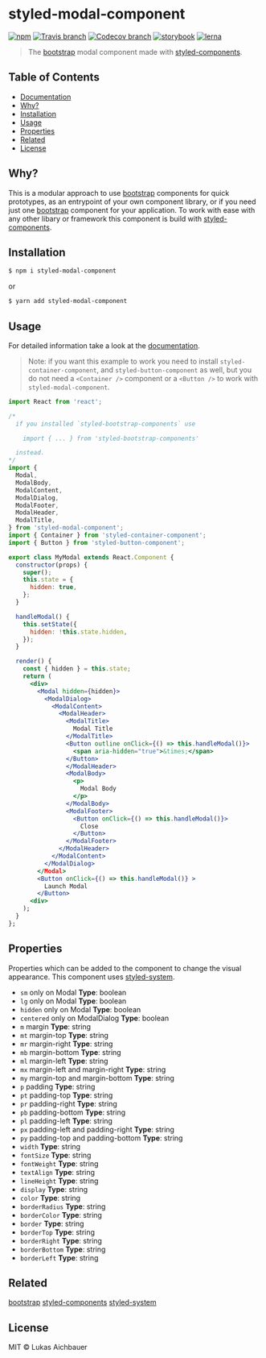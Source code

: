 # styled-modal-component

[![npm](https://img.shields.io/npm/v/styled-modal-component.svg?style=flat-square)](https://www.npmjs.com/package/styled-modal-component)
[![Travis branch](https://img.shields.io/travis/aichbauer/styled-bootstrap-components/master.svg?style=flat-square)](https://travis-ci.org/aichbauer/styled-bootstrap-components)
[![Codecov branch](https://img.shields.io/codecov/c/github/aichbauer/styled-bootstrap-components/master.svg?style=flat-square)](https://codecov.io/gh/aichbauer/styled-bootstrap-components)
[![storybook](https://img.shields.io/badge/docs%20with-storybook-f1618c.svg?style=flat-square)](https://aichbauer.github.io/styled-bootstrap-components)
[![lerna](https://img.shields.io/badge/maintained%20with-lerna-cc00ff.svg?style=flat-square)](https://lernajs.io/)

> The [bootstrap](https://getbootstrap.com) modal component made with [styled-components](https://styled-components.com).

## Table of Contents

* [Documentation](https://aichbauer.github.io/react-styled-bootstrap-components)
* [Why?](#why)
* [Installation](#installation)
* [Usage](#usage)
* [Properties](#properties)
* [Related](#related)
* [License](#license)

## Why?

This is a modular approach to use [bootstrap](https://getbootstrap.com) components for quick prototypes, as an entrypoint of your own component library, or if you need just one [bootstrap](https://getbootstrap.com) component for your application. To work with ease with any other libary or framework this component is build with [styled-components](https://styled-components.com).

## Installation

```sh
$ npm i styled-modal-component
```

or

```sh
$ yarn add styled-modal-component
```

## Usage

For detailed information take a look at the [documentation](https://aichbauer.github.io/styled-bootstrap-components).

> Note: if you want this example to work you need to install `styled-container-component`, and `styled-button-component` as well, but you do not need a `<Container />` component or a `<Button />`  to work with `styled-modal-component`.

```jsx
import React from 'react';

/*
  if you installed `styled-bootstrap-components` use

    import { ... } from 'styled-bootstrap-components'

  instead.
*/
import {
  Modal,
  ModalBody,
  ModalContent,
  ModalDialog,
  ModalFooter,
  ModalHeader,
  ModalTitle,
} from 'styled-modal-component';
import { Container } from 'styled-container-component';
import { Button } from 'styled-button-component';

export class MyModal extends React.Component {
  constructor(props) {
    super();
    this.state = {
      hidden: true,
    };
  }

  handleModal() {
    this.setState({
      hidden: !this.state.hidden,
    });
  }

  render() {
    const { hidden } = this.state;
    return (
      <div>
        <Modal hidden={hidden}>
          <ModalDialog>
            <ModalContent>
              <ModalHeader>
                <ModalTitle>
                  Modal Title
                </ModalTitle>
                <Button outline onClick={() => this.handleModal()}>
                  <span aria-hidden="true">&times;</span>
                </Button>
                </ModalHeader>
                <ModalBody>
                  <p>
                    Modal Body
                  </p>
                </ModalBody>
                <ModalFooter>
                  <Button onClick={() => this.handleModal()}>
                    Close
                  </Button>
                </ModalFooter>
              </ModalHeader>
            </ModalContent>
          </ModalDialog>
        </Modal>
        <Button onClick={() => this.handleModal()} >
          Launch Modal
        </Button>
      <div>
    );
  }
};
```

## Properties

Properties which can be added to the component to change the visual appearance. This component uses [styled-system](http://jxnblk.com/styled-system/).

* `sm` only on Modal **Type**: boolean
* `lg` only on Modal **Type**: boolean
* `hidden` only on Modal **Type**: boolean
* `centered` only on ModalDialog **Type**: boolean
* `m`  margin **Type**: string
* `mt` margin-top **Type**: string
* `mr` margin-right **Type**: string
* `mb` margin-bottom **Type**: string
* `ml` margin-left **Type**: string
* `mx` margin-left and margin-right **Type**: string
* `my` margin-top and margin-bottom **Type**: string
* `p`  padding **Type**: string
* `pt` padding-top **Type**: string
* `pr` padding-right **Type**: string
* `pb` padding-bottom **Type**: string
* `pl` padding-left **Type**: string
* `px` padding-left and padding-right **Type**: string
* `py` padding-top and padding-bottom **Type**: string
* `width` **Type**: string
* `fontSize` **Type**: string
* `fontWeight` **Type**: string
* `textAlign` **Type**: string
* `lineHeight` **Type**: string
* `display` **Type**: string
* `color` **Type**: string
* `borderRadius` **Type**: string
* `borderColor` **Type**: string
* `border` **Type**: string
* `borderTop` **Type**: string
* `borderRight` **Type**: string
* `borderBottom` **Type**: string
* `borderLeft` **Type**: string

## Related

[bootstrap](https://getbootstrap.com)
[styled-components](https://styled-components.com)
[styled-system](http://jxnblk.com/styled-system/)

## License

MIT © Lukas Aichbauer
